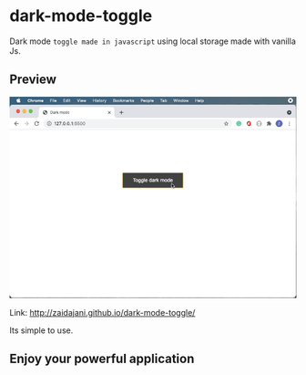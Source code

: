 # dark-mode-toggle

Dark mode `toggle made in javascript` using local storage made with vanilla Js.

## Preview

![demo](./demo.gif)

Link: http://zaidajani.github.io/dark-mode-toggle/

Its simple to use.

## Enjoy your powerful application
